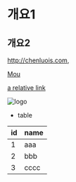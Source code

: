 # 개요1

## 개요2

<http://chenluois.com>,

[Mou](https://twitter.com/mou)

[a relative link](other_file.md)

[^1]: And that's the footnote.

![logo](http://finfra.com/f/f.png)

* table

|id|name |
|--|-----|
|1 |aaa |
|2 |bbb |
|3 |cccc |
